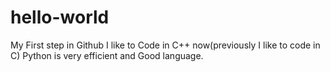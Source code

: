 # hello-world
My First step in Github
I like to Code in C++ now(previously I like to code in C)
Python is very efficient and Good language.
